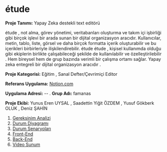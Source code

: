 # étude 
**Proje Tanımı:** Yapay Zeka destekli text editörü 

étude , not alma, görev yönetimi, veritabanları oluşturma ve takım içi işbirliği gibi birçok işlevi bir arada sunan bir dijital organizasyon aracıdır. Kullanıcılar, metin, tablo, liste, görsel ve daha birçok formatta içerik oluşturabilir ve bu içerikleri birbirleriyle ilişkilendirebilir. étude étude , kişisel kullanımda olduğu gibi ekiplerin birlikte çalışabileceği şekilde de kullanılabilir ve özelleştirilebilir . Hem bireysel hem de grup bazında verimli bir çalışma ortamı sağlar. Yapay zeka entegreli bir dijital organizasyon aracıdır .

**Proje Kategorisi:** Eğitim , Sanal Defter/Çevrimiçi Editor

**Referans Uygulama:** [Notion.com](https://www.notion.com/)

**Uygulama Adresi:** --
.
**Grup Adı:** famanas

**Proje Ekibi:** Yunus Eren UYSAL , Saadettin Yiğit ÖZDEM , Yusuf Gökberk OLUK , Deniz ŞAHİN 

1. [Gereksinim Analizi](Gereksinimler)
2. [Durum Diyagramı](Durum-Diyagramı.md)
3. [Durum Senaryoları](Durum-Senaryoları.md)
4. [Front-End](Front-End.md)
5. [Back-End](Back-End.md)
6. [Video Sunum](Sunum.md)
